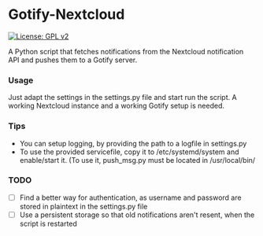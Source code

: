 # Gotify-Nextcloud

[![License: GPL v2](https://img.shields.io/badge/License-GPL%20v2-blue.svg)](https://www.gnu.org/licenses/old-licenses/gpl-2.0.en.html)

A Python script that fetches notifications from the Nextcloud notification API and pushes them to a Gotify server.



### Usage

Just adapt the settings in the settings.py file and start run the script.
A working Nextcloud instance and a working Gotify setup is needed.

### Tips
- You can setup logging, by providing the path to a logfile in settings.py
- To use the provided servicefile, copy it to /etc/systemd/system and enable/start it. (To use it, push_msg.py must be located in /usr/local/bin/

### TODO

- [ ] Find a better way for authentication, as username and password are stored in plaintext in the settings.py file
- [ ] Use a persistent storage so that old notifications aren't resent, when the script is restarted
